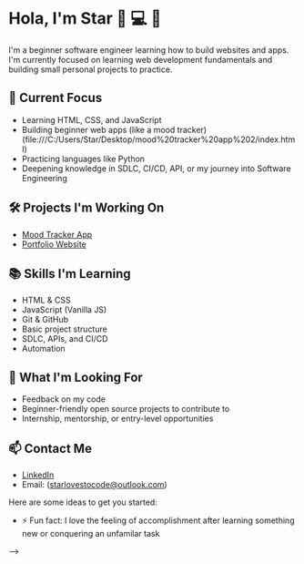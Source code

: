 # Hola, I'm Star 👋 💻 🦄

I'm a beginner software engineer learning how to build websites and apps. I'm currently focused on learning web development fundamentals and building small personal projects to practice.

## 🌱 Current Focus
- Learning HTML, CSS, and JavaScript
- Building beginner web apps (like a mood tracker) (file:///C:/Users/Star/Desktop/mood%20tracker%20app%202/index.html)
- Practicing languages like Python
- Deepening knowledge in  SDLC, CI/CD, API, or my journey into Software Engineering

## 🛠 Projects I'm Working On
- [Mood Tracker App](file:///C:/Users/Star/Desktop/mood%20tracker%20app%202025/index.html)
- [Portfolio Website](https://github.com/yourusername/portfolio-site)

## 📚 Skills I'm Learning
- HTML & CSS
- JavaScript (Vanilla JS)
- Git & GitHub
- Basic project structure
- SDLC, APIs, and CI/CD
- Automation

## 💬 What I'm Looking For
- Feedback on my code
- Beginner-friendly open source projects to contribute to
- Internship, mentorship, or entry-level opportunities

## 📫 Contact Me
- [LinkedIn](www.linkedin.com/in/starmayers)
- Email: (starlovestocode@outlook.com)

  
Here are some ideas to get you started:

- ⚡ Fun fact: I love the feeling of accomplishment after learning something new or conquering an unfamilar task
  
-->
